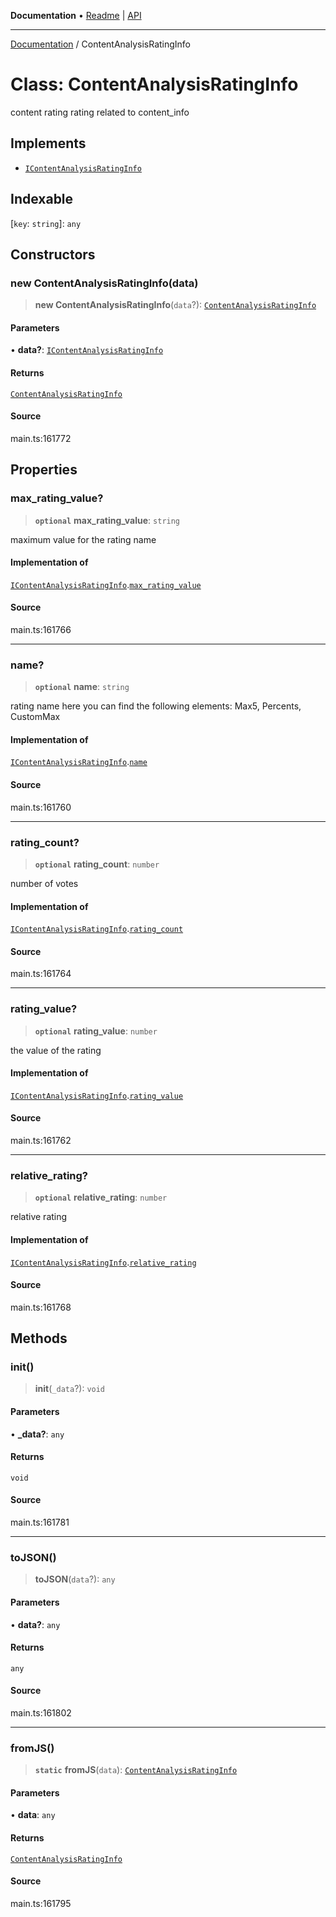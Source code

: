 **Documentation** • [Readme](../README.md) \| [API](../globals.md)

***

[Documentation](../README.md) / ContentAnalysisRatingInfo

# Class: ContentAnalysisRatingInfo

content rating rating related to content_info

## Implements

- [`IContentAnalysisRatingInfo`](../interfaces/IContentAnalysisRatingInfo.md)

## Indexable

 \[`key`: `string`\]: `any`

## Constructors

### new ContentAnalysisRatingInfo(data)

> **new ContentAnalysisRatingInfo**(`data`?): [`ContentAnalysisRatingInfo`](ContentAnalysisRatingInfo.md)

#### Parameters

• **data?**: [`IContentAnalysisRatingInfo`](../interfaces/IContentAnalysisRatingInfo.md)

#### Returns

[`ContentAnalysisRatingInfo`](ContentAnalysisRatingInfo.md)

#### Source

main.ts:161772

## Properties

### max\_rating\_value?

> **`optional`** **max\_rating\_value**: `string`

maximum value for the rating name

#### Implementation of

[`IContentAnalysisRatingInfo`](../interfaces/IContentAnalysisRatingInfo.md).[`max_rating_value`](../interfaces/IContentAnalysisRatingInfo.md#max_rating_value)

#### Source

main.ts:161766

***

### name?

> **`optional`** **name**: `string`

rating name
here you can find the following elements: Max5, Percents, CustomMax

#### Implementation of

[`IContentAnalysisRatingInfo`](../interfaces/IContentAnalysisRatingInfo.md).[`name`](../interfaces/IContentAnalysisRatingInfo.md#name)

#### Source

main.ts:161760

***

### rating\_count?

> **`optional`** **rating\_count**: `number`

number of votes

#### Implementation of

[`IContentAnalysisRatingInfo`](../interfaces/IContentAnalysisRatingInfo.md).[`rating_count`](../interfaces/IContentAnalysisRatingInfo.md#rating_count)

#### Source

main.ts:161764

***

### rating\_value?

> **`optional`** **rating\_value**: `number`

the value of the rating

#### Implementation of

[`IContentAnalysisRatingInfo`](../interfaces/IContentAnalysisRatingInfo.md).[`rating_value`](../interfaces/IContentAnalysisRatingInfo.md#rating_value)

#### Source

main.ts:161762

***

### relative\_rating?

> **`optional`** **relative\_rating**: `number`

relative rating

#### Implementation of

[`IContentAnalysisRatingInfo`](../interfaces/IContentAnalysisRatingInfo.md).[`relative_rating`](../interfaces/IContentAnalysisRatingInfo.md#relative_rating)

#### Source

main.ts:161768

## Methods

### init()

> **init**(`_data`?): `void`

#### Parameters

• **\_data?**: `any`

#### Returns

`void`

#### Source

main.ts:161781

***

### toJSON()

> **toJSON**(`data`?): `any`

#### Parameters

• **data?**: `any`

#### Returns

`any`

#### Source

main.ts:161802

***

### fromJS()

> **`static`** **fromJS**(`data`): [`ContentAnalysisRatingInfo`](ContentAnalysisRatingInfo.md)

#### Parameters

• **data**: `any`

#### Returns

[`ContentAnalysisRatingInfo`](ContentAnalysisRatingInfo.md)

#### Source

main.ts:161795
